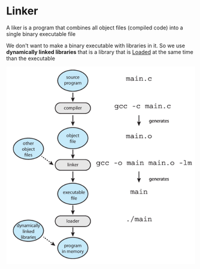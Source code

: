 # Linker

A liker is a program that combines all object files (compiled code) into a single binary executable file

We don't want to make a binary executable with libraries in it. So we use **dynamically linked libraries** that is a library that is [Loaded](Loader.md) at the same time than the executable

![](attachments/Pasted%20image%2020230611111748.png)